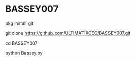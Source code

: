 # BASSEY007

 pkg install git

 git clone https://github.com/ULTIMATIXCEO/BASSEY007.git

 cd BASSEY007

 python Bassey.py
